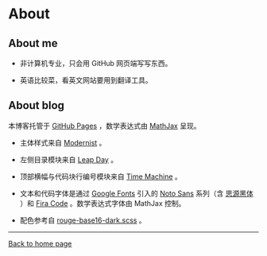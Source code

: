 # About

## About me

- 非计算机专业，只会用 GitHub 网页端写写东西。

- 英语比较菜，看英文网站要用到翻译工具。

## About blog

本博客托管于 [GitHub Pages](https://docs.github.com/en/pages) ，数学表达式由 [MathJax](https://docs.mathjax.org/en/latest/index.html) 呈现。

- 主体样式来自 [Modernist](https://github.com/pages-themes/modernist) 。

- 左侧目录模块来自 [Leap Day](https://github.com/pages-themes/leap-day) 。

- 顶部横幅与代码块行编号模块来自 [Time Machine](https://github.com/pages-themes/time-machine) 。

- 文本和代码字体是通过 [Google Fonts](https://github.com/google/fonts) 引入的 [Noto Sans](https://github.com/notofonts/noto-docs) 系列（含 [思源黑体](https://github.com/adobe-fonts/source-han-sans) ）和 [Fira Code](https://github.com/tonsky/FiraCode) 。数学表达式字体由 MathJax 控制。

- 配色参考自 [rouge-base16-dark.scss](https://github.com/pages-themes/modernist/blob/master/_sass/rouge-base16-dark.scss) 。

---

[Back to home page]()
